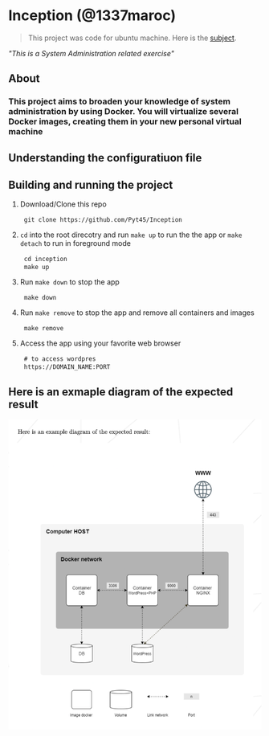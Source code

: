 # Inception (@1337maroc)

> This project was code for ubuntu machine. Here is the [subject][1].

*"This is a System Administration related exercise"*

## About
### This project aims to broaden your knowledge of system administration by using Docker. You will virtualize several Docker images, creating them in your new personal virtual machine

## Understanding the configuratiuon file

## Building and running the project

1. Download/Clone this repo

        git clone https://github.com/Pyt45/Inception

2. `cd` into the root direcotry and run `make up` to run the the app or `make detach` to run in foreground mode

        cd inception
        make up

3. Run `make down` to stop the app

        make down

4. Run `make remove` to stop the app and remove all containers and images

        make remove

5. Access the app using your favorite web browser

        # to access wordpres
        https://DOMAIN_NAME:PORT

## Here is an exmaple diagram of the expected result
![Alt text](https://github.com/Pyt45/Inception/blob/main/result.png)

[1]: https://github.com/Pyt45/Inception/blob/main/inception.en.subject.pdf